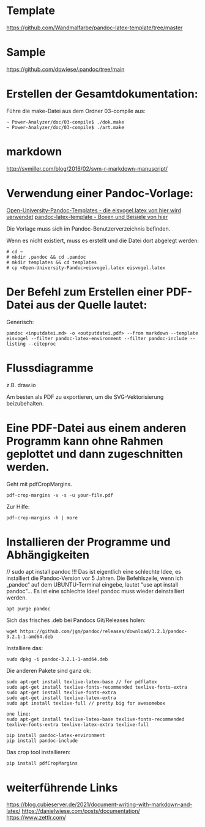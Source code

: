 # Template
https://github.com/Wandmalfarbe/pandoc-latex-template/tree/master

# Sample
https://github.com/dpwiese/.pandoc/tree/main

# Erstellen der Gesamtdokumentation:

Führe die make-Datei aus dem Ordner 03-compile aus:

```
~ Power-Analyzer/doc/03-compile$ ./dok.make 
~ Power-Analyzer/doc/03-compile$ ./art.make 

```


# markdown
http://svmiller.com/blog/2016/02/svm-r-markdown-manuscript/

# Verwendung einer Pandoc-Vorlage:

[Open-University-Pandoc-Templates - die eisvogel.latex von hier wird verwendet](https://github.com/pfeifferj/Open-University-Pandoc-Templates)
[pandoc-latex-template - Boxen und Beisiele von hier](https://github.com/Wandmalfarbe/pandoc-latex-template)

Die Vorlage muss sich im Pandoc-Benutzerverzeichnis befinden.

Wenn es nicht existiert, muss es erstellt und die Datei dort abgelegt werden:

```
# cd ~
# mkdir .pandoc && cd .pandoc
# mkdir templates && cd templates
# cp <Open-University-Pandoc>eisvogel.latex eisvogel.latex
```

# Der Befehl zum Erstellen einer PDF-Datei aus der Quelle lautet:

Generisch:
```
pandoc <inputdatei.md> -o <outputdatei.pdf> --from markdown --template eisvogel --filter pandoc-latex-environment --filter pandoc-include --listing --citeproc
```

# Flussdiagramme

z.B. draw.io
  
Am besten als PDF zu exportieren, um die SVG-Vektorisierung beizubehalten.

# Eine PDF-Datei aus einem anderen Programm kann ohne Rahmen geplottet und dann zugeschnitten werden.

Geht mit pdfCropMargins.

```
pdf-crop-margins -v -s -u your-file.pdf
```

Zur Hilfe:

```
pdf-crop-margins -h | more
```

# Installieren der Programme und Abhängigkeiten
// sudo apt install pandoc !!! Das ist eigentlich eine schlechte Idee, es installiert die Pandoc-Version vor 5 Jahren.
Die Befehlszeile, wenn ich „pandoc“ auf dem UBUNTU-Terminal eingebe, lautet
"use apt install pandoc"... Es ist eine schlechte Idee!
pandoc muss wieder deinstalliert werden.

```
apt purge pandoc
```

Sich das frisches .deb bei Pandocs Git/Releases holen:

```
wget https://github.com/jgm/pandoc/releases/download/3.2.1/pandoc-3.2.1-1-amd64.deb
```

Installiere das:

```
sudo dpkg -i pandoc-3.2.1-1-amd64.deb
```


Die anderen Pakete sind ganz ok:

```
sudo apt-get install texlive-latex-base // for pdflatex
sudo apt-get install texlive-fonts-recommended texlive-fonts-extra
sudo apt-get install texlive-fonts-extra
sudo apt-get install texlive-latex-extra
sudo apt install texlive-full // pretty big for awesomebox

one line:
sudo apt-get install texlive-latex-base texlive-fonts-recommended texlive-fonts-extra texlive-latex-extra texlive-full

pip install pandoc-latex-environment
pip install pandoc-include

```

Das crop tool installieren:

```
pip install pdfCropMargins
```

# weiterführende Links
https://blog.cubieserver.de/2021/document-writing-with-markdown-and-latex/
https://danielwiese.com/posts/documentation/
https://www.zettlr.com/
